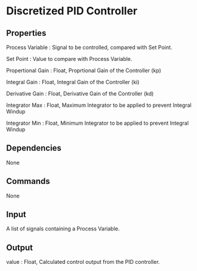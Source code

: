 Discretized PID Controller
==========================

Properties
--------------
Process Variable : Signal to be controlled, compared with Set Point.

Set Point : Value to compare with Process Variable.

Propertional Gain : Float, Proprtional Gain of the Controller (kp)

Integral Gain : Float, Integral Gain of the Controller (ki)

Derivative Gain : Float, Derivative Gain of the Controller (kd)

Integrator Max : Float, Maximum Integrator to be applied to prevent Integral Windup

Integrator Min : Float, Minimum Integrator to be applied to prevent Integral Windup


Dependencies
----------------
None

Commands
----------------
None

Input
-------
A list of signals containing a Process Variable.

Output
---------
value : Float, Calculated control output from the PID controller.
